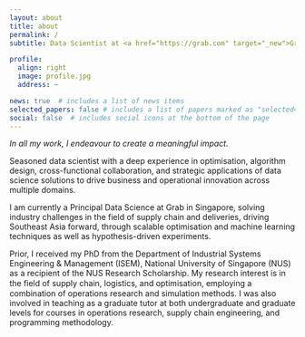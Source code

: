 ```yaml
---
layout: about
title: about
permalink: /
subtitle: Data Scientist at <a href="https://grab.com" target="_new">Grab</a>.

profile:
  align: right
  image: profile.jpg
  address: ~

news: true  # includes a list of news items
selected_papers: false # includes a list of papers marked as "selected={true}"
social: false  # includes social icons at the bottom of the page
---
```


_In all my work, I endeavour to create a meaningful impact._

Seasoned data scientist with a deep experience in optimisation, algorithm design, cross-functional collaboration, and strategic applications of data science solutions to drive business and operational innovation across multiple domains.

I am currently a Principal Data Science at Grab in Singapore, solving industry challenges in the field of supply chain and deliveries, driving Southeast Asia forward, through scalable optimisation and machine learning techniques as well as hypothesis-driven experiments.

Prior, I received my PhD from the Department of Industrial Systems Engineering & Management (ISEM), National University of Singapore (NUS) as a recipient of the NUS Research Scholarship.
My research interest is in the ﬁeld of supply chain, logistics, and optimisation, employing a combination of operations research and simulation methods.
I was also involved in teaching as a graduate tutor at both undergraduate and graduate levels for courses in operations research, supply chain engineering, and programming methodology.
